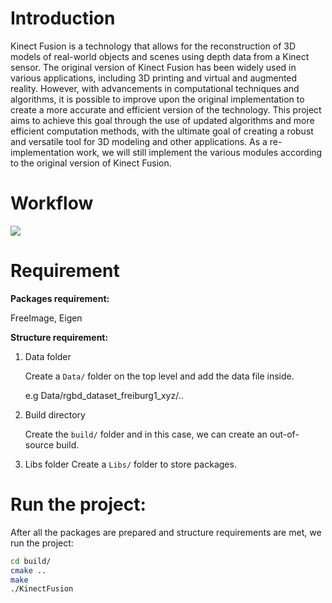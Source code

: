 # Introduction

Kinect Fusion is a technology that allows for the reconstruction of 3D models of real-world objects and scenes using depth data from a Kinect sensor. The original version of Kinect Fusion has been widely used in various applications, including 3D printing and virtual and augmented reality. However, with advancements in computational techniques and algorithms, it is possible to improve upon the original implementation to create a more accurate and efficient version of the technology. This project aims to achieve this goal through the use of updated algorithms and more efficient computation methods, with the ultimate goal of creating a robust and versatile tool for 3D modeling and other applications. As a re-implementation work, we will still implement the various modules according to the original version of Kinect Fusion.

# Workflow

![](https://s2.loli.net/2022/12/28/LdajOpqt6Mm2NxF.png)

# Requirement

**Packages requirement:**

FreeImage, Eigen

**Structure requirement:**

1. Data folder
    
    Create a ```Data/``` folder on the top level and add the data file inside.
    
    e.g Data/rgbd_dataset_freiburg1_xyz/..
    
2. Build directory 
    
    Create the ```build/``` folder and in this case, we can create an out-of-source build.
    
3. Libs folder
	Create a ```Libs/``` folder to store packages.
	
# Run the project:

After all the packages are prepared and structure requirements are met, we run the project:

```bash
cd build/
cmake ..
make 
./KinectFusion
```